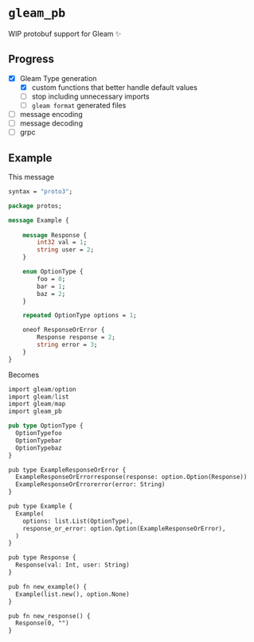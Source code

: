 # `gleam_pb`

WIP protobuf support for Gleam ✨

## Progress

- [X] Gleam Type generation
  - [X] custom functions that better handle default values
  - [ ] stop including unnecessary imports
  - [ ] `gleam format` generated files
- [ ] message encoding
- [ ] message decoding
- [ ] grpc

## Example

This message

```protobuf
syntax = "proto3";

package protos;

message Example {
    
    message Response {
        int32 val = 1;
        string user = 2;
    }

    enum OptionType {
        foo = 0;
        bar = 1;
        baz = 2;
    }

    repeated OptionType options = 1;

    oneof ResponseOrError {
        Response response = 2;
        string error = 3;
    }
}
```

Becomes

```rust
import gleam/option
import gleam/list
import gleam/map
import gleam_pb

pub type OptionType {
  OptionTypefoo
  OptionTypebar
  OptionTypebaz
}

pub type ExampleResponseOrError {
  ExampleResponseOrErrorresponse(response: option.Option(Response))
  ExampleResponseOrErrorerror(error: String)
}

pub type Example {
  Example(
    options: list.List(OptionType),
    response_or_error: option.Option(ExampleResponseOrError),
  )
}

pub type Response {
  Response(val: Int, user: String)
}

pub fn new_example() {
  Example(list.new(), option.None)
}

pub fn new_response() {
  Response(0, "")
}
```
